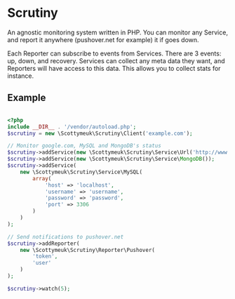 Scrutiny
=======

An agnostic monitoring system written in PHP. You can monitor any Service, and report it anywhere (pushover.net for example) it if goes down.

Each Reporter can subscribe to events from Services. There are 3 events: up, down, and recovery. Services can collect any meta data they want, and Reporters will have access to this data. This allows you to collect stats for instance.

## Example

```php

<?php
include __DIR__ . '/vendor/autoload.php';
$scrutiny = new \Scottymeuk\Scrutiny\Client('example.com');

// Monitor google.com, MySQL and MongoDB's status
$scrutiny->addService(new \Scottymeuk\Scrutiny\Service\Url('http://www.google.com'));
$scrutiny->addService(new \Scottymeuk\Scrutiny\Service\MongoDB());
$scrutiny->addService(
    new \Scottymeuk\Scrutiny\Service\MySQL(
        array(
            'host' => 'localhost',
            'username' => 'username',
            'password' => 'password',
            'port' => 3306
        )
    )
);

// Send notifications to pushover.net
$scrutiny->addReporter(
    new \Scottymeuk\Scrutiny\Reporter\Pushover(
        'token',
        'user'
    )
);

$scrutiny->watch(5);

```
